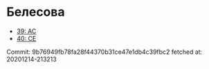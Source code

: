 # Белесова
- [39: AC](39.md)
- [40: CE](40.md)

Commit: 9b76949fb78fa28f44370b31ce47e1db4c39fbc2
 fetched at: 20201214-213213
